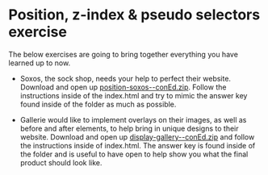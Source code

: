 # Position, z-index & pseudo selectors exercise
The below exercises are going to bring together everything you have learned up to now. 

* Soxos, the sock shop, needs your help to perfect their website. Download and open up [position-soxos--conEd.zip](https://hychalknotes.s3.amazonaws.com/position-soxos--conEd.zip). Follow the instructions inside of the index.html and try to mimic the answer key found inside of the folder as much as possible.

* Gallerie would like to implement overlays on their images, as well as before and after elements, to help bring in unique designs to their website. Download and open up [display-gallery--conEd.zip](https://hychalknotes.s3.amazonaws.com/display-gallerie--conEd.zip) and follow the instructions inside of index.html. The answer key is found inside of the folder and is useful to have open to help show you what the final product should look like.